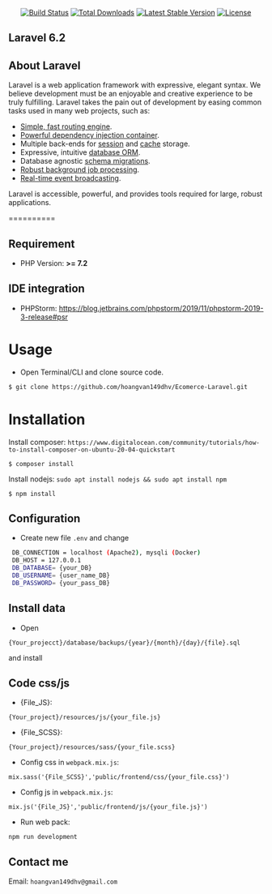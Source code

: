 <p align="center">
<a href="https://travis-ci.org/laravel/framework"><img src="https://travis-ci.org/laravel/framework.svg" alt="Build Status"></a>
<a href="https://packagist.org/packages/laravel/framework"><img src="https://poser.pugx.org/laravel/framework/d/total.svg" alt="Total Downloads"></a>
<a href="https://packagist.org/packages/laravel/framework"><img src="https://poser.pugx.org/laravel/framework/v/stable.svg" alt="Latest Stable Version"></a>
<a href="https://packagist.org/packages/laravel/framework"><img src="https://poser.pugx.org/laravel/framework/license.svg" alt="License"></a>
</p>

## Laravel  6.2
## About Laravel

Laravel is a web application framework with expressive, elegant syntax. We believe development must be an enjoyable and creative experience to be truly fulfilling. Laravel takes the pain out of development by easing common tasks used in many web projects, such as:

- [Simple, fast routing engine](https://laravel.com/docs/routing).
- [Powerful dependency injection container](https://laravel.com/docs/container).
- Multiple back-ends for [session](https://laravel.com/docs/session) and [cache](https://laravel.com/docs/cache) storage.
- Expressive, intuitive [database ORM](https://laravel.com/docs/eloquent).
- Database agnostic [schema migrations](https://laravel.com/docs/migrations).
- [Robust background job processing](https://laravel.com/docs/queues).
- [Real-time event broadcasting](https://laravel.com/docs/broadcasting).

Laravel is accessible, powerful, and provides tools required for large, robust applications.

==========
## Requirement
- PHP Version: **>= 7.2**
## IDE integration
- PHPStorm: https://blog.jetbrains.com/phpstorm/2019/11/phpstorm-2019-3-release#psr

Usage
=====
- Open Terminal/CLI and clone source code. 
```bash
$ git clone https://github.com/hoangvan149dhv/Ecomerce-Laravel.git
```
Installation
============
Install composer: ``https://www.digitalocean.com/community/tutorials/how-to-install-composer-on-ubuntu-20-04-quickstart``

```
$ composer install
```

Install nodejs: ``sudo apt install nodejs && sudo apt install npm``

```
$ npm install
```

## Configuration
- Create new file ``.env`` and change
``` bash
 DB_CONNECTION = localhost (Apache2), mysqli (Docker)  
 DB_HOST = 127.0.0.1
 DB_DATABASE= {your_DB}
 DB_USERNAME= {user_name_DB}
 DB_PASSWORD= {your_pass_DB}
```
## Install data
- Open 
```
{Your_projecct}/database/backups/{year}/{month}/{day}/{file}.sql
``` 
and install

## Code css/js
- {File_JS}: 
```
{Your_project}/resources/js/{your_file.js}
```
- {File_SCSS}: 
```
{Your_project}/resources/sass/{your_file.scss}
```
- Config css in ``webpack.mix.js``: 
```
mix.sass('{File_SCSS}','public/frontend/css/{your_file.css}')
``` 
- Config js in ``webpack.mix.js``: 
```
mix.js('{File_JS}','public/frontend/js/{your_file.js}')
``` 
- Run web pack: 
```
npm run development
```

## Contact me
 Email: ``hoangvan149dhv@gmail.com``

